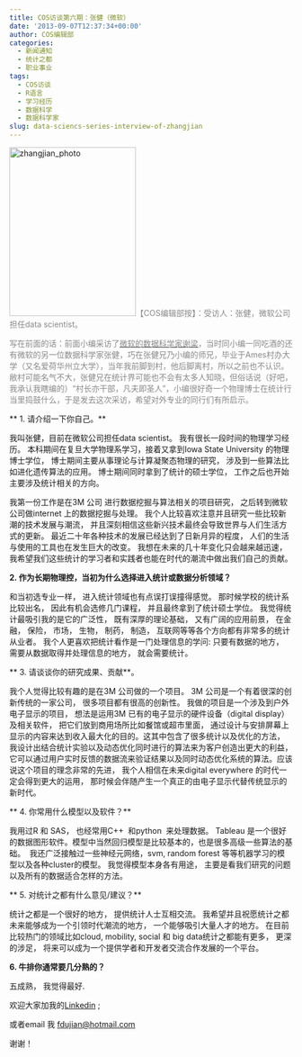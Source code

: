 ```yaml
---
title: COS访谈第六期：张健（微软）
date: '2013-09-07T12:37:34+00:00'
author: COS编辑部
categories:
  - 新闻通知
  - 统计之都
  - 职业事业
tags:
  - COS访谈
  - R语言
  - 学习经历
  - 数据科学
  - 数据科学家
slug: data-sciencs-series-interview-of-zhangjian
---
```


[<img class="size-medium wp-image-8363 alignleft" alt="zhangjian_photo" src="http://cos.name/wp-content/uploads/2013/08/zhangjian_photo-225x300.jpg" width="225" height="300" srcset="http://cos.name/wp-content/uploads/2013/08/zhangjian_photo-225x300.jpg 225w, http://cos.name/wp-content/uploads/2013/08/zhangjian_photo.jpg 307w" sizes="(max-width: 225px) 100vw, 225px" />](http://cos.name/wp-content/uploads/2013/08/zhangjian_photo.jpg)<span style="color: #888888;">【COS编辑部按】：受访人：张健，微软公司担任data scientist。</span>

<span style="color: #888888;">写在前面的话：前面小编采访了<a href="http://cos.name/2013/08/interview_of_xie_liang/"><span style="color: #888888;">微软的数据科学家谢梁</span></a>，当时同小编一同吃酒的还有微软的另一位数据科学家张健，巧在张健兄乃小编的师兄，毕业于Ames村办大学（又名爱荷华州立大学），当年我前脚到村，他后脚离村，所以之前也不认识。敝村可能名气不大，张健兄在统计界可能也不会有太多人知晓，但俗话说（好吧，我承认我瞎编的）“村长亦干部，凡夫即圣人”，小编很好奇一个物理博士在统计行当里捣鼓什么，于是发去这次采访，希望对外专业的同行们有所启示。</span>
  
<!--more-->


  
** 1. 请介绍一下你自己。**
  
我叫张健，目前在微软公司担任data scientist。 我有很长一段时间的物理学习经历。 本科期间在复旦大学物理系学习，接着又拿到Iowa State University 的物理博士学位， 博士期间主要从事理论与计算凝聚态物理的研究， 涉及到一些算法比如进化遗传算法的应用。 博士期间同时拿到了统计的硕士学位， 工作之后也开始主要涉及统计相关的方向。

我第一份工作是在3M 公司 进行数据挖掘与算法相关的项目研究， 之后转到微软公司做internet 上的数据挖掘与处理。 我个人比较喜欢注意并且研究一些比较新潮的技术发展与潮流， 并且深刻相信这些新兴技术最终会导致世界与人们生活方式的更新。 最近二十年各种技术的发展已经达到了日新月异的程度， 人们的生活与使用的工具也在发生巨大的改变。 我想在未来的几十年变化只会越来越迅速， 我希望我们这些统计的学习者和实践者也能在时代的潮流中做出我们自己的贡献。

**2. 作为长期物理控，当初为什么选择进入统计或数据分析领域？**

和当初选专业一样， 进入统计领域也有点误打误撞得感觉。 那时候学校的统计系比较出名， 因此有机会选修几门课程， 并且最终拿到了统计硕士学位。 我觉得统计最吸引我的是它的广泛性， 既有深厚的理论基础， 又有广阔的应用前景， 在金融， 保险， 市场， 生物， 制药， 制造， 互联网等等各个方向都有非常多的统计从业者。 我个人更喜欢把统计看作是一门处理信息的学问: 只要有数据的地方， 需要从数据取得并处理信息的地方， 就会需要统计。

** 3. 请谈谈你的研究成果、贡献**。

我个人觉得比较有趣的是在3M 公司做的一个项目。 3M 公司是一个有着很深的创新传统的一家公司， 很多项目都有很高的创新性。 我做的项目是一个涉及到户外电子显示的项目， 想法是运用3M 已有的电子显示的硬件设备（digital display）及相关软件， 把它们放到商用场所比如餐馆或超市里面， 通过设计与安排屏幕上显示的内容来达到收入最大化的目的。这其中包含了很多统计以及优化的方法， 我设计出结合统计实验以及动态优化同时进行的算法来为客户创造出更大的利益，它可以通过用户实时反馈的数据流来验证结果以及同时动态优化系统的算法。应该说这个项目的理念非常的先进， 我个人相信在未来digital everywhere 的时代一定会得到更大的运用， 那时候会伴随产生一个真正的由电子显示代替传统显示的新时代。

 ** 4. 你常用什么模型以及软件？**

我用过R 和 SAS， 也经常用C++  和python  来处理数据。 Tableau 是一个很好的数据图形软件。模型中当然回归模型是比较基本的，也是很多高级一些算法的基础。  我还广泛接触过一些神经元网络，svm, random forest 等等机器学习的模型以及各种cluster的模型。 我觉得模型本身各有用途， 主要是看我们研究的问题以及所有的数据适合怎样的方法。

 ** 5. 对统计之都有什么意见/建议？**

统计之都是一个很好的地方， 提供统计人士互相交流。 我希望并且祝愿统计之都未来能够成为一个引领时代潮流的地方， 一个能够吸引大量人才的地方。 在目前比较热门的领域比如cloud, mobility, social 和 big data统计之都能有更多， 更深的涉足， 将来可以成为一个提供学者和开发者交流合作发展的一个平台。

**6. 牛排你通常要几分熟的？**

五成熟， 我觉得最好.

欢迎大家加我的[Linkedin](http://www.linkedin.com/profile/view?id=57165019) ;

或者email 我 <fdujian@hotmail.com>

谢谢！
